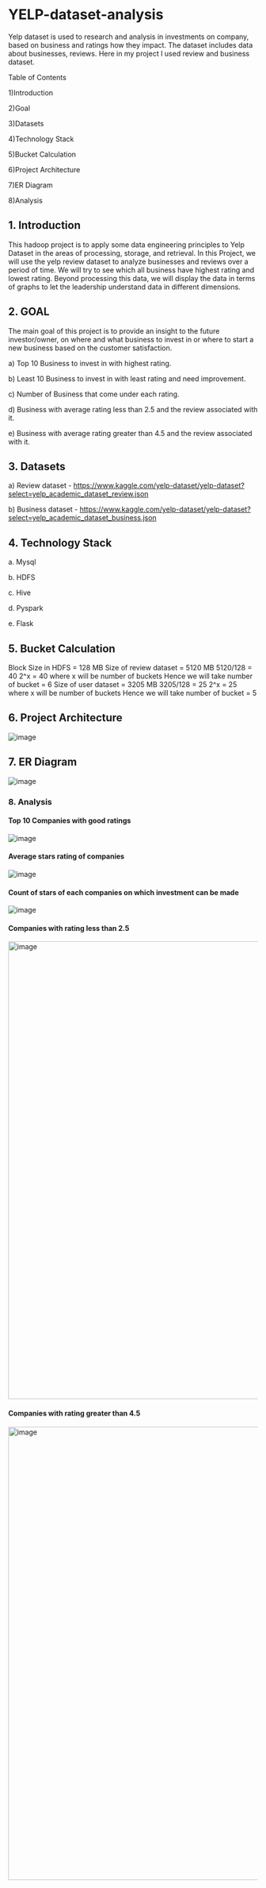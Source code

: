 # YELP-dataset-analysis

Yelp dataset is used to research and analysis in investments on company, based on business and ratings how they impact. The dataset includes data about businesses, reviews. Here in my project I used review and business dataset.

Table of Contents

1)Introduction

2)Goal

3)Datasets

4)Technology Stack

5)Bucket Calculation

6)Project Architecture

7)ER Diagram

8)Analysis

<h2>1. Introduction</h2>

This hadoop project is to apply some data engineering principles to Yelp Dataset in the areas of processing, storage, and retrieval. In this Project, we will use the yelp review dataset to analyze businesses and reviews over a period of time. We will try to see which all business have highest rating and lowest rating. Beyond processing this data, we will display the data in terms of graphs to let the leadership understand data in different dimensions.

<h2>2. GOAL</h2>

The main goal of this project is to provide an insight to the future investor/owner, on where and what business to invest in or where to start a new business based on the customer satisfaction.

a) Top 10 Business to invest in with highest rating.

b) Least 10 Business to invest in with least rating and need improvement.

c) Number of Business that come under each rating.

d) Business with average rating less than 2.5 and the review associated with it.

e) Business with average rating greater than 4.5 and the review associated with it.

<h2>3. Datasets</h2>

a) Review dataset - https://www.kaggle.com/yelp-dataset/yelp-dataset?select=yelp_academic_dataset_review.json

b) Business dataset - https://www.kaggle.com/yelp-dataset/yelp-dataset?select=yelp_academic_dataset_business.json

<h2>4. Technology Stack</h2>

a. Mysql

b. HDFS 

c. Hive 

d. Pyspark 

e. Flask

<h2>5. Bucket Calculation</h2>

Block Size in HDFS = 128 MB Size of review dataset = 5120 MB 5120/128 = 40 2^x = 40 where x will be number of buckets Hence we will take number of bucket = 6 Size of user dataset = 3205 MB 3205/128 = 25 2^x = 25 where x will be number of buckets Hence we will take number of bucket = 5

<h2>6. Project Architecture</h2>

![image](https://user-images.githubusercontent.com/100192167/159221457-c66f7ed4-3429-46eb-8f92-71cb4372e8b8.png)


<h2>7. ER Diagram</h2>


![image](https://user-images.githubusercontent.com/100192167/159221478-76e29e29-176c-41de-b690-4507d594d1a5.png)


<h3>8. Analysis</h3>

<h4>Top 10 Companies with good ratings</h4>


![image](https://user-images.githubusercontent.com/100192167/159221502-0fa60b0e-84e3-41b0-a637-3e097bab6640.png)


<h4>Average stars rating of companies</h4>

![image](https://user-images.githubusercontent.com/100192167/159221524-f5a2c116-18ff-43f4-a22d-359df139106a.png)

<h4>Count of stars of each companies on which investment can be made</h4>

![image](https://user-images.githubusercontent.com/100192167/159221556-6f937936-505d-4a3b-ac3e-ca9b11a75690.png)

<h4>Companies with rating less than 2.5 </h4>

<img width="922" alt="image" src="https://user-images.githubusercontent.com/100192167/159222127-bf85fefb-f6f2-4503-8d5f-3a093cac1415.png">

<h4>Companies with rating greater than 4.5 </h4>

<img width="913" alt="image" src="https://user-images.githubusercontent.com/100192167/159222216-f21bbcbd-82b2-4453-bc84-41070b81e1d5.png">



